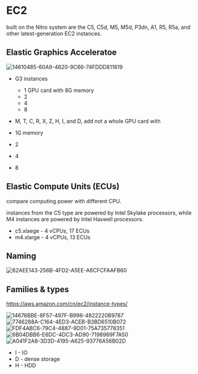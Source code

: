 # EC2

built on the Nitro system are the C5, C5d, M5, M5d, P3dn, A1, R5, R5a, and other latest-generation EC2 instances.




## Elastic Graphics Acceleratoe

![14610485-60A9-4620-9C66-74FDDD811619](https://user-images.githubusercontent.com/26485327/71712024-df781a00-2e46-11ea-8ffe-93ef8cff9301.jpeg)

- G3 instances 
  - 1 GPU card with 8G memory
  - 2
  - 4 
  - 8 

-  M, T, C, R, X, Z, H, I, and D, add not a whole GPU card with
  - 1G memory
  - 2
  - 4
  - 8




## Elastic Compute Units (ECUs)

compare computing power with different CPU.

instances from the C5 type are powered by Intel Skylake processors, while M4 instances are powered by Intel Haswell processors.
- c5.xlaege - 4 vCPUs, 17 ECUs
- m4.xlarge - 4 vCPUs, 13 ECUs


## Naming

![62AEE143-256B-4FD2-A5EE-A6CFCFAAFB60](https://user-images.githubusercontent.com/26485327/71705426-002e7880-2e23-11ea-9abd-9d9e6ef94979.jpeg)


## Families & types

https://aws.amazon.com/cn/ec2/instance-types/

![14676BBE-8F57-497F-B996-4822220B9787](https://user-images.githubusercontent.com/26485327/71702883-3664fb80-2e15-11ea-82f8-e8d3e13f9545.jpeg)
![7746288A-C164-4ED3-ACEB-B3BD6510B072](https://user-images.githubusercontent.com/26485327/71702884-3664fb80-2e15-11ea-9e82-3b93079cfe67.jpeg)
![FDF4ABC6-79C4-4887-9D01-75A735778351](https://user-images.githubusercontent.com/26485327/71702885-3664fb80-2e15-11ea-8cf8-9d9f5ba3bf54.jpeg)
![6B04DBB6-E6DC-4DC3-AD90-7198969F7A50](https://user-images.githubusercontent.com/26485327/71702886-36fd9200-2e15-11ea-94e9-fb77955b5d07.jpeg)
![A041F2A8-3D3D-4195-A625-93776A56B02D](https://user-images.githubusercontent.com/26485327/71702887-36fd9200-2e15-11ea-9989-6653fc8b76f7.jpeg)
- I - IO
- D - dense storage
- H - HDD














































